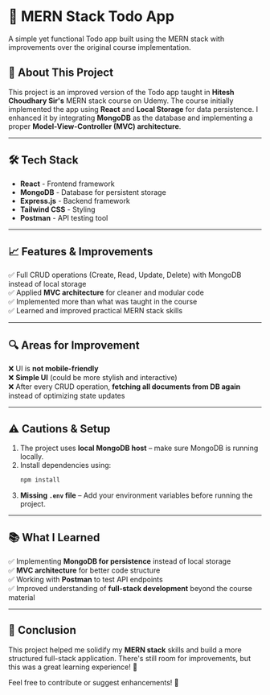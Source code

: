 # 📌 MERN Stack Todo App

A simple yet functional Todo app built using the MERN stack with improvements over the original course implementation.

## 🚀 About This Project
This project is an improved version of the Todo app taught in **Hitesh Choudhary Sir's** MERN stack course on Udemy. The course initially implemented the app using **React** and **Local Storage** for data persistence. I enhanced it by integrating **MongoDB** as the database and implementing a proper **Model-View-Controller (MVC) architecture**.

---

## 🛠 Tech Stack

- **React** - Frontend framework
- **MongoDB** - Database for persistent storage
- **Express.js** - Backend framework
- **Tailwind CSS** - Styling
- **Postman** - API testing tool

---

## 📈 Features & Improvements
✅ Full CRUD operations (Create, Read, Update, Delete) with MongoDB instead of local storage  
✅ Applied **MVC architecture** for cleaner and modular code  
✅ Implemented more than what was taught in the course  
✅ Learned and improved practical MERN stack skills  

---

## 🔍 Areas for Improvement
❌ UI is **not mobile-friendly**  
❌ **Simple UI** (could be more stylish and interactive)  
❌ After every CRUD operation, **fetching all documents from DB again** instead of optimizing state updates  

---

## ⚠️ Cautions & Setup

1. The project uses **local MongoDB host** – make sure MongoDB is running locally.
2. Install dependencies using:
   ```sh
   npm install
   ```
3. **Missing `.env` file** – Add your environment variables before running the project.

---

## 📚 What I Learned
✅ Implementing **MongoDB for persistence** instead of local storage  
✅ **MVC architecture** for better code structure  
✅ Working with **Postman** to test API endpoints  
✅ Improved understanding of **full-stack development** beyond the course material  

---

## 📌 Conclusion
This project helped me solidify my **MERN stack** skills and build a more structured full-stack application. There's still room for improvements, but this was a great learning experience! 🎯

Feel free to contribute or suggest enhancements! 🚀
